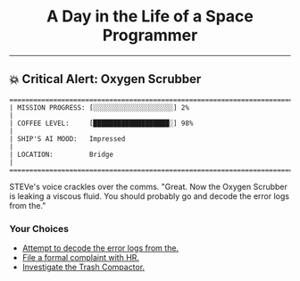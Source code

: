 <h1 align="center">A Day in the Life of a Space Programmer</h1>

---

<h2 id="node-30">💥 Critical Alert: Oxygen Scrubber</h2>

```
========================================================================
| MISSION PROGRESS: [░░░░░░░░░░░░░░░░░░░░] 2%                                  |
| COFFEE LEVEL:     [███████████████████░] 98%                                 |
| SHIP'S AI MOOD:   Impressed                                                  |
| LOCATION:         Bridge                                                     |
========================================================================
```

STEVe's voice crackles over the comms. "Great. Now the Oxygen Scrubber is leaking a viscous fluid. You should probably go and decode the error logs from the."



### Your Choices

*   [Attempt to decode the error logs from the.](./README-0035.md)
*   [File a formal complaint with HR.](./README-0032.md)
*   [Investigate the Trash Compactor.](./README-0040.md)
